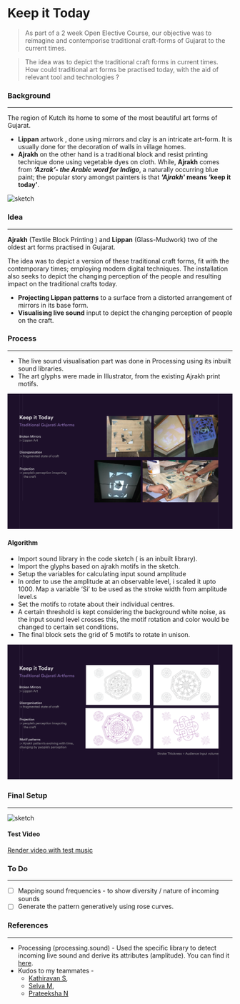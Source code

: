# Keep it Today

> As part of a 2 week Open Elective Course, our objective was to reimagine and contemporise traditional craft-forms of Gujarat to the current times.

>The idea was to depict the traditional craft forms in current times. How could traditional art forms be practised today, with the aid of relevant tool and technologies ? 


### Background
---
The region of Kutch its home to some of the most beautiful art forms of Gujarat. 
- **Lippan** artwork , done using mirrors and clay is an intricate art-form. It is usually done for the decoration of walls in village homes.
- **Ajrakh** on the other hand is a  traditional block and resist printing technique done using vegetable dyes on cloth. While, **Ajrakh** comes from ***‘Azrakʼ- the Arabic word for Indigo***, a naturally occurring blue paint; the popular story amongst painters is that *****'Ajrakh'*** means ‘keep it todayʼ**.

![sketch](https://github.com/IllusionInk/Keep_It_Today/blob/master/Assets/Keep_It_today-01.jpg)


### Idea
---
**Ajrakh** (Textile Block Printing ) and **Lippan** (Glass-Mudwork) two of the oldest art forms practised in Gujarat.

The idea was to depict a version of these traditional craft forms, fit with the contemporary times; employing modern digital techniques. The installation also seeks to depict the changing perception of the people and resulting impact on the traditional crafts today.

- **Projecting Lippan patterns** to a surface from a distorted arrangement of mirrors in its base form.
- **Visualising live sound** input to depict the changing perception of people on the craft.

### Process
---
- The live sound visualisation part was done in Processing using its inbuilt sound libraries. 
- The art glyphs were made in Illustrator, from the existing Ajrakh print motifs.

![sketch](https://github.com/IllusionInk/Keep_It_Today/blob/master/Assets/Keep_It_today-02.jpg)

#### Algorithm
- Import sound library in the code sketch ( is an inbuilt library).
- Import the glyphs based on ajrakh motifs in the sketch.
- Setup the variables for calculating input sound amplitude
- In order to use the amplitude at an observable level, i scaled it upto 1000. Map a variable ‘Si’ to be used as the stroke width from amplitude level.s
- Set the motifs to rotate about their individual centres.
- A certain threshold is kept considering the background white noise, as the input sound level crosses this, the motif rotation and color would be changed to certain set conditions.
-  The final block sets the grid of 5 motifs to rotate in unison.

![sketch](https://github.com/IllusionInk/Keep_It_Today/blob/master/Assets/Keep_It_today-04.jpg)

### Final Setup
---
![sketch](https://github.com/IllusionInk/Keep_It_Today/blob/master/Assets/Keep_It_today-03.jpg)

#### Test Video
[Render video with test music](https://vimeo.com/313569164)

### To Do
---
- [ ] Mapping sound frequencies - to show diversity / nature of incoming sounds
- [ ] Generate the pattern generatively using rose curves.

### References
---
- Processing (processing.sound) - Used the specific library to detect incoming live sound and derive its attributes (amplitude). You can find it [here](https://processing.org/reference/libraries/sound/index.html).
- Kudos to my teammates -
   - [Kathiravan S](https://www.behance.net/kathiravans),      
   - [Selva M](https://www.behance.net/selvamurugan),
   - [Prateeksha N](https://www.behance.net/Prateeksha_Narayan)
